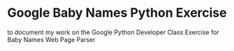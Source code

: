 # Google Baby Names Python Exercise
 to document my work on the Google Python Developer Class Exercise for Baby Names Web Page Parser
